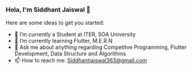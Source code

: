 ### Hola, I'm Siddhant Jaiswal 👋


Here are some ideas to get you started:

- 🔭 I’m currently a Student at ITER, SOA University 
- 🌱 I’m currently learning Flutter, M.E.R.N
- 💬 Ask me about anything regarding Competitve Programming, Flutter Development, Data Structure and Algorithms
- 📫 How to reach me: Siddhantjaiswal363@gmail.com
<!-- - 😄 Pronouns: ...
- ⚡ Fun fact: ... -->
<!-- - 👯 I’m looking to collaborate on  -->
<!-- - 🤔 I’m looking for help with  -->

